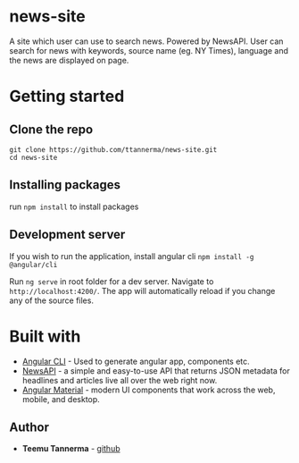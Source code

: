 # news-site

A site which user can use to search news. Powered by NewsAPI. User can search for news with keywords, source name (eg. NY Times), language and the news are displayed on page.

# Getting started

## Clone the repo 
`git clone https://github.com/ttannerma/news-site.git`
<br>
`cd news-site`

## Installing packages
run `npm install` to install packages

## Development server
If you wish to run the application, install angular cli `npm install -g @angular/cli`

Run `ng serve` in root folder for a dev server. Navigate to `http://localhost:4200/`. The app will automatically reload if you change any of the source files.

# Built with
* [Angular CLI](https://cli.angular.io/) - Used to generate angular app, components etc.
* [NewsAPI](https://newsapi.org/) - a simple and easy-to-use API that returns JSON metadata for headlines and articles live all over the web right now.
* [Angular Material](https://material.angular.io/) - modern UI components that work across the web, mobile, and desktop.

## Author
* **Teemu Tannerma** - [github](https://github.com/ttannerma)
